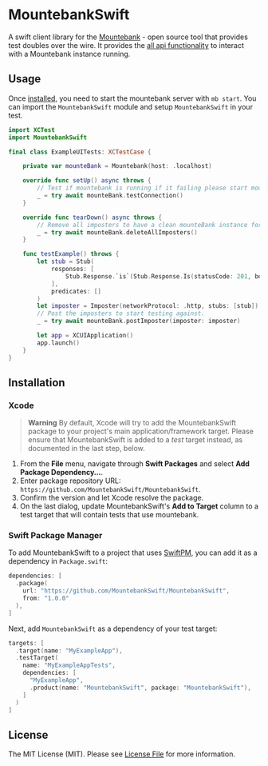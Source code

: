 # MountebankSwift

A swift client library for the [Mountebank](https://www.mbtest.org/) - open source tool that
provides test doubles over the wire. It provides the [all api functionality](https://www.mbtest.org/docs/api/overview) 
to interact with a Mountebank instance running.

## Usage

Once [installed](#installation), you need to start the mountebank server with `mb start`. You can import the 
`MountebankSwift` module and setup `MountebankSwift` in your test.

```swift
import XCTest
import MountebankSwift

final class ExampleUITests: XCTestCase {

    private var mounteBank = Mountebank(host: .localhost)

    override func setUp() async throws {
        // Test if mountebank is running if it failing please start mountebank with `mb start`.
        _ = try await mounteBank.testConnection()
    }

    override func tearDown() async throws {
        // Remove all imposters to have a clean mounteBank instance for the next tests.
        _ = try await mounteBank.deleteAllImposters()
    }

    func testExample() throws {
        let stub = Stub(
            responses: [
                Stub.Response.`is`(Stub.Response.Is(statusCode: 201, body: .text("text")))
            ],
            predicates: []
        )
        let imposter = Imposter(networkProtocol: .http, stubs: [stub])
        // Post the imposters to start testing against.
        _ = try await mounteBank.postImposter(imposter: imposter)

        let app = XCUIApplication()
        app.launch()
    }
}
```

## Installation

### Xcode

> **Warning**
> By default, Xcode will try to add the MountebankSwift package to your project's main application/framework target. 
> Please ensure that MountebankSwift is added to a _test_ target instead, as documented in the last step, below.

 1. From the **File** menu, navigate through **Swift Packages** and select **Add Package Dependency…**.
 2. Enter package repository URL: `https://github.com/MountebankSwift/MountebankSwift`.
 3. Confirm the version and let Xcode resolve the package.
 4. On the last dialog, update MountebankSwift's **Add to Target** column to a test target that will contain 
    tests that use mountebank.

### Swift Package Manager

To add MountebankSwift to a project that uses [SwiftPM](https://swift.org/package-manager/), you can add it as a 
dependency in `Package.swift`:

```swift
dependencies: [
  .package(
    url: "https://github.com/MountebankSwift/MountebankSwift",
    from: "1.0.0"
  ),
]
```

Next, add `MountebankSwift` as a dependency of your test target:

```swift
targets: [
  .target(name: "MyExampleApp"),
  .testTarget(
    name: "MyExampleAppTests",
    dependencies: [
      "MyExampleApp",
      .product(name: "MountebankSwift", package: "MountebankSwift"),
    ]
  )
]
```

## License

The MIT License (MIT). Please see [License File](LICENSE) for more information.
